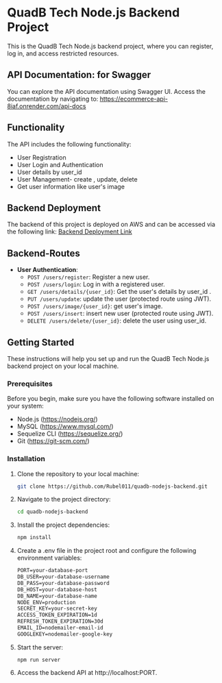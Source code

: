 # QuadB Tech Node.js Backend Project

This is the QuadB Tech Node.js backend project, where you can register, log in, and access restricted resources.

## API Documentation: for Swagger

You can explore the API documentation using Swagger UI. Access the documentation by navigating to:
    https://ecommerce-api-8iaf.onrender.com/api-docs

## Functionality

The API includes the following functionality:
- User Registration
- User Login and Authentication
- User details by user_id
- User Management- create , update, delete
- Get user information like user's image

## Backend Deployment

The backend of this project is deployed on AWS and can be accessed via the following link: [Backend Deployment Link](https://ecommerce-api-8iaf.onrender.com/)


## Backend-Routes
- **User Authentication**:
  - `POST /users/register`: Register a new user.
  - `POST /users/login`: Log in with a registered user.
  - `GET /users/details/{user_id}`: Get the user's details by user_id .
  - `PUT /users/update`: update the user (protected route using JWT).
  - `POST /users/image/{user_id}`: get user's image.
  - `POST /users/insert`: insert new user (protected route using JWT).
  - `DELETE /users/delete/{user_id}`: delete the user using user_id.

## Getting Started

These instructions will help you set up and run the QuadB Tech Node.js backend project on your local machine.

### Prerequisites

Before you begin, make sure you have the following software installed on your system:

- Node.js (https://nodejs.org/)
- MySQL (https://www.mysql.com/)
- Sequelize CLI (https://sequelize.org/)
- Git (https://git-scm.com/)

### Installation

1. Clone the repository to your local machine:

   ```bash
   git clone https://github.com/Rubel011/quadb-nodejs-backend.git

2. Navigate to the project directory:
    ```bash
    cd quadb-nodejs-backend
3. Install the project dependencies:
    ```bash
    npm install 

4. Create a .env file in the project root and configure the following environment variables:
    ```markdown
    PORT=your-database-port
    DB_USER=your-database-username
    DB_PASS=your-database-password
    DB_HOST=your-database-host
    DB_NAME=your-database-name
    NODE_ENV=production
    SECRET_KEY=your-secret-key
    ACCESS_TOKEN_EXPIRATION=1d
    REFRESH_TOKEN_EXPIRATION=30d
    EMAIL_ID=nodemailer-email-id
    GOOGLEKEY=nodemailer-google-key

4. Start the server:
    ```
    npm run server
    ```

5. Access the backend API at http://localhost:PORT.